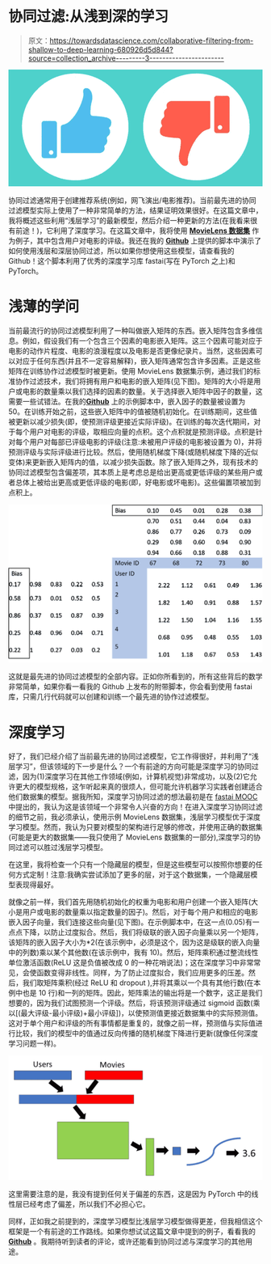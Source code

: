 # 协同过滤:从浅到深的学习

> 原文：<https://towardsdatascience.com/collaborative-filtering-from-shallow-to-deep-learning-680926d5d844?source=collection_archive---------3----------------------->

![](img/9f60d7720c127cd377923b8d933d2430.png)

协同过滤通常用于创建推荐系统(例如，网飞演出/电影推荐)。当前最先进的协同过滤模型实际上使用了一种非常简单的方法，结果证明效果很好。在这篇文章中，我将概述这些利用“浅层学习”的最新模型，然后介绍一种更新的方法(在我看来很有前途！)，它利用了深度学习。在这篇文章中，我将使用 [**MovieLens 数据集**](https://grouplens.org/datasets/movielens/) 作为例子，其中包含用户对电影的评级。我还在我的 [**Github**](https://github.com/zachmonge) 上提供的脚本中演示了如何使用浅层和深层协同过滤，所以如果你想使用这些模型，请查看我的 Github！这个脚本利用了优秀的深度学习库 fastai(写在 PyTorch 之上)和 PyTorch。

# **浅薄的学问**

当前最流行的协同过滤模型利用了一种叫做嵌入矩阵的东西。嵌入矩阵包含多维信息。例如，假设我们有一个包含三个因素的电影嵌入矩阵。这三个因素可能对应于电影的动作片程度、电影的浪漫程度以及电影是否更像纪录片。当然，这些因素可以对应于任何东西(并且不一定容易解释)，嵌入矩阵通常包含许多因素。正是这些矩阵在训练协作过滤模型时被更新。使用 MovieLens 数据集示例，通过我们的标准协作过滤技术，我们将拥有用户和电影的嵌入矩阵(见下图)。矩阵的大小将是用户或电影的数量乘以我们选择的因素的数量。关于选择嵌入矩阵中因子的数量，这需要一些试错法。在我的[**Github**](https://github.com/zachmonge) 上的示例脚本中，嵌入因子的数量被设置为 50。在训练开始之前，这些嵌入矩阵中的值被随机初始化。在训练期间，这些值被更新以减少损失(即，使预测评级更接近实际评级)。在训练的每次迭代期间，对于每个用户对电影的评级，取相应向量的点积。这个点积就是预测评级。点积是针对每个用户对每部已评级电影的评级(注意:未被用户评级的电影被设置为 0)，并将预测评级与实际评级进行比较。然后，使用随机梯度下降(或随机梯度下降的近似变体)来更新嵌入矩阵内的值，以减少损失函数。除了嵌入矩阵之外，现有技术的协同过滤模型包含偏差项，其本质上是考虑总是给出更高或更低评级的某些用户或者总体上被给出更高或更低评级的电影(即，好电影或坏电影)。这些偏置项被加到点积上。

![](img/660cd092799a0c542e12623dd396de09.png)

这就是最先进的协同过滤模型的全部内容。正如你所看到的，所有这些背后的数学非常简单，如果你看一看我的 Github 上发布的附带脚本，你会看到使用 fastai 库，只需几行代码就可以创建和训练一个最先进的协作过滤模型。

# **深度学习**

好了，我们已经介绍了当前最先进的协同过滤模型，它工作得很好，并利用了“浅层学习”，但该领域的下一步是什么？一个有前途的方向可能是深度学习的协同过滤，因为(1)深度学习在其他工作领域(例如，计算机视觉)非常成功，以及(2)它允许更大的模型规格，这乍听起来真的很烦人，但可能允许机器学习实践者创建适合他们数据集的模型。据我所知，深度学习协同过滤的想法最初是在 [fastai MOOC](http://www.fast.ai/) 中提出的，我认为这是该领域一个非常令人兴奋的方向！在进入深度学习协同过滤的细节之前，我必须承认，使用示例 MovieLens 数据集，浅层学习模型优于深度学习模型。然而，我认为只要对模型的架构进行足够的修改，并使用正确的数据集(可能是更大的数据集——我只使用了 MovieLens 数据集的一部分),深度学习的协同过滤可以胜过浅层学习模型。

在这里，我将检查一个只有一个隐藏层的模型，但是这些模型可以按照你想要的任何方式定制！注意:我确实尝试添加了更多的层，对于这个数据集，一个隐藏层模型表现得最好。

就像之前一样，我们首先用随机初始化的权重为电影和用户创建一个嵌入矩阵(大小是用户或电影的数量乘以指定数量的因子)。然后，对于每个用户和相应的电影嵌入因子向量，我们连接这些向量(见下图)。在示例脚本中，在这一点(0.05)有一点点下降，以防止过度拟合。然后，我们将级联的嵌入因子向量乘以另一个矩阵，该矩阵的嵌入因子大小为*2(在该示例中，必须是这个，因为这是级联的嵌入向量中的列数)乘以某个其他数(在该示例中，我有 10)。然后，矩阵乘积通过整流线性单位激活函数(ReLU 这是负值被改成 0 的一种花哨说法)；这在深度学习中非常常见，会使函数变得非线性。同样，为了防止过度拟合，我们应用更多的压差。然后，我们取矩阵乘积(经过 ReLU 和 dropout ),并将其乘以一个具有其他行数(在本例中也是 10 行)和一列的矩阵。因此，矩阵乘法的输出将是一个数字，这正是我们想要的，因为我们试图预测一个评级。然后，将该预测评级通过 sigmoid 函数(乘以[(最大评级-最小评级)+最小评级])，以使预测值更接近数据集中的实际预测值。这对于单个用户和评级的所有事情都是重复的，就像之前一样，预测值与实际值进行比较，我们的模型中的值通过反向传播的随机梯度下降进行更新(就像任何深度学习问题一样)。

![](img/7a2201fe5e3a01e51c8c887aca830c0a.png)

这里需要注意的是，我没有提到任何关于偏差的东西，这是因为 PyTorch 中的线性层已经考虑了偏差，所以我们不必担心它。

同样，正如我之前提到的，深度学习模型比浅层学习模型做得更差，但我相信这个框架是一个有前途的工作路线。如果你想试试这篇文章中提到的例子，看看我的 [**Github**](https://github.com/zachmonge) 。我期待听到读者的评论，或许还能看到协同过滤与深度学习的其他用途。